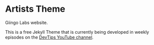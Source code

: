# Artists Theme

Giingo Labs website.

This is a free Jekyll Theme that is currently being developed in weekly episodes on the [DevTips YouTube channel](http://youtube.com/devtipsfordesigners). 


